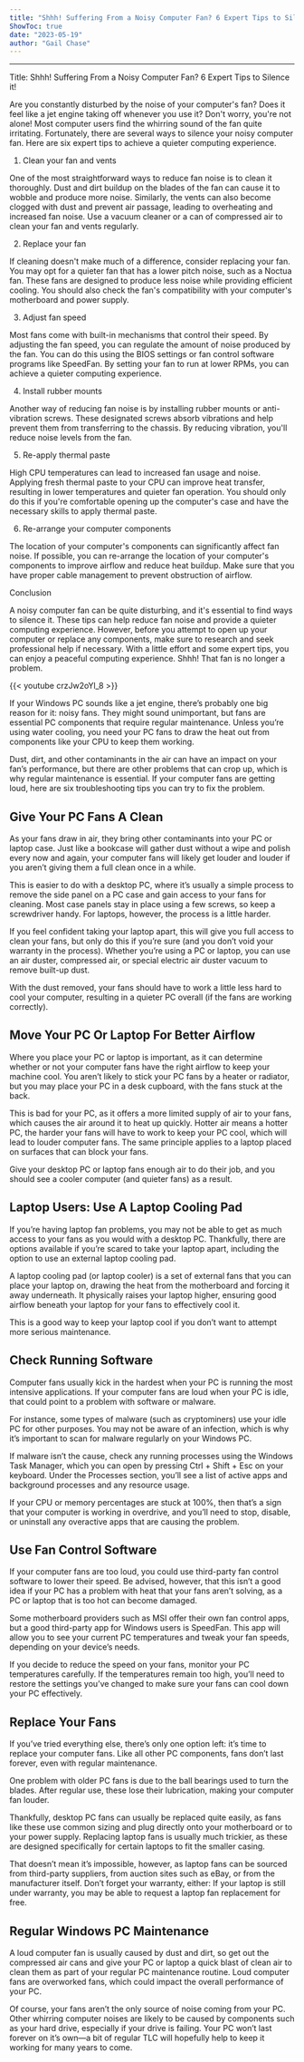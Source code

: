 ```yaml
---
title: "Shhh! Suffering From a Noisy Computer Fan? 6 Expert Tips to Silence it!"
ShowToc: true 
date: "2023-05-19"
author: "Gail Chase"
---
```

*****
Title: Shhh! Suffering From a Noisy Computer Fan? 6 Expert Tips to Silence it!

Are you constantly disturbed by the noise of your computer's fan? Does it feel like a jet engine taking off whenever you use it? Don't worry, you're not alone! Most computer users find the whirring sound of the fan quite irritating. Fortunately, there are several ways to silence your noisy computer fan. Here are six expert tips to achieve a quieter computing experience.

1. Clean your fan and vents

One of the most straightforward ways to reduce fan noise is to clean it thoroughly. Dust and dirt buildup on the blades of the fan can cause it to wobble and produce more noise. Similarly, the vents can also become clogged with dust and prevent air passage, leading to overheating and increased fan noise. Use a vacuum cleaner or a can of compressed air to clean your fan and vents regularly.

2. Replace your fan

If cleaning doesn't make much of a difference, consider replacing your fan. You may opt for a quieter fan that has a lower pitch noise, such as a Noctua fan. These fans are designed to produce less noise while providing efficient cooling. You should also check the fan's compatibility with your computer's motherboard and power supply.

3. Adjust fan speed

Most fans come with built-in mechanisms that control their speed. By adjusting the fan speed, you can regulate the amount of noise produced by the fan. You can do this using the BIOS settings or fan control software programs like SpeedFan. By setting your fan to run at lower RPMs, you can achieve a quieter computing experience.

4. Install rubber mounts

Another way of reducing fan noise is by installing rubber mounts or anti-vibration screws. These designated screws absorb vibrations and help prevent them from transferring to the chassis. By reducing vibration, you'll reduce noise levels from the fan.

5. Re-apply thermal paste

High CPU temperatures can lead to increased fan usage and noise. Applying fresh thermal paste to your CPU can improve heat transfer, resulting in lower temperatures and quieter fan operation. You should only do this if you're comfortable opening up the computer's case and have the necessary skills to apply thermal paste.

6. Re-arrange your computer components

The location of your computer's components can significantly affect fan noise. If possible, you can re-arrange the location of your computer's components to improve airflow and reduce heat buildup. Make sure that you have proper cable management to prevent obstruction of airflow.

Conclusion

A noisy computer fan can be quite disturbing, and it's essential to find ways to silence it. These tips can help reduce fan noise and provide a quieter computing experience. However, before you attempt to open up your computer or replace any components, make sure to research and seek professional help if necessary. With a little effort and some expert tips, you can enjoy a peaceful computing experience. Shhh! That fan is no longer a problem.

{{< youtube crzJw2oYl_8 >}} 



If your Windows PC sounds like a jet engine, there’s probably one big reason for it: noisy fans. They might sound unimportant, but fans are essential PC components that require regular maintenance. Unless you’re using water cooling, you need your PC fans to draw the heat out from components like your CPU to keep them working.
 
Dust, dirt, and other contaminants in the air can have an impact on your fan’s performance, but there are other problems that can crop up, which is why regular maintenance is essential. If your computer fans are getting loud, here are six troubleshooting tips you can try to fix the problem.
 
## Give Your PC Fans A Clean
 
As your fans draw in air, they bring other contaminants into your PC or laptop case. Just like a bookcase will gather dust without a wipe and polish every now and again, your computer fans will likely get louder and louder if you aren’t giving them a full clean once in a while.
 

 
This is easier to do with a desktop PC, where it’s usually a simple process to remove the side panel on a PC case and gain access to your fans for cleaning. Most case panels stay in place using a few screws, so keep a screwdriver handy. For laptops, however, the process is a little harder.
 
If you feel confident taking your laptop apart, this will give you full access to clean your fans, but only do this if you’re sure (and you don’t void your warranty in the process). Whether you’re using a PC or laptop, you can use an air duster, compressed air, or special electric air duster vacuum to remove built-up dust.
 
With the dust removed, your fans should have to work a little less hard to cool your computer, resulting in a quieter PC overall (if the fans are working correctly).
 
## Move Your PC Or Laptop For Better Airflow
 
Where you place your PC or laptop is important, as it can determine whether or not your computer fans have the right airflow to keep your machine cool. You aren’t likely to stick your PC fans by a heater or radiator, but you may place your PC in a desk cupboard, with the fans stuck at the back.
 
This is bad for your PC, as it offers a more limited supply of air to your fans, which causes the air around it to heat up quickly. Hotter air means a hotter PC, the harder your fans will have to work to keep your PC cool, which will lead to louder computer fans. The same principle applies to a laptop placed on surfaces that can block your fans.
 
Give your desktop PC or laptop fans enough air to do their job, and you should see a cooler computer (and quieter fans) as a result.
 
## Laptop Users: Use A Laptop Cooling Pad
 
If you’re having laptop fan problems, you may not be able to get as much access to your fans as you would with a desktop PC. Thankfully, there are options available if you’re scared to take your laptop apart, including the option to use an external laptop cooling pad.
 
A laptop cooling pad (or laptop cooler) is a set of external fans that you can place your laptop on, drawing the heat from the motherboard and forcing it away underneath. It physically raises your laptop higher, ensuring good airflow beneath your laptop for your fans to effectively cool it.
 
This is a good way to keep your laptop cool if you don’t want to attempt more serious maintenance.
 
## Check Running Software
 
Computer fans usually kick in the hardest when your PC is running the most intensive applications. If your computer fans are loud when your PC is idle, that could point to a problem with software or malware.
 
For instance, some types of malware (such as cryptominers) use your idle PC for other purposes. You may not be aware of an infection, which is why it’s important to scan for malware regularly on your Windows PC.
 
If malware isn’t the cause, check any running processes using the Windows Task Manager, which you can open by pressing Ctrl + Shift + Esc on your keyboard. Under the Processes section, you’ll see a list of active apps and background processes and any resource usage.
 
If your CPU or memory percentages are stuck at 100%, then that’s a sign that your computer is working in overdrive, and you’ll need to stop, disable, or uninstall any overactive apps that are causing the problem.
 
## Use Fan Control Software
 
If your computer fans are too loud, you could use third-party fan control software to lower their speed. Be advised, however, that this isn’t a good idea if your PC has a problem with heat that your fans aren’t solving, as a PC or laptop that is too hot can become damaged.
 
Some motherboard providers such as MSI offer their own fan control apps, but a good third-party app for Windows users is SpeedFan. This app will allow you to see your current PC temperatures and tweak your fan speeds, depending on your device’s needs.
 
If you decide to reduce the speed on your fans, monitor your PC temperatures carefully. If the temperatures remain too high, you’ll need to restore the settings you’ve changed to make sure your fans can cool down your PC effectively.
 
## Replace Your Fans
 
If you’ve tried everything else, there’s only one option left: it’s time to replace your computer fans. Like all other PC components, fans don’t last forever, even with regular maintenance. 
 
One problem with older PC fans is due to the ball bearings used to turn the blades. After regular use, these lose their lubrication, making your computer fan louder.
 
Thankfully, desktop PC fans can usually be replaced quite easily, as fans like these use common sizing and plug directly onto your motherboard or to your power supply. Replacing laptop fans is usually much trickier, as these are designed specifically for certain laptops to fit the smaller casing.
 
That doesn’t mean it’s impossible, however, as laptop fans can be sourced from third-party suppliers, from auction sites such as eBay, or from the manufacturer itself. Don’t forget your warranty, either: If your laptop is still under warranty, you may be able to request a laptop fan replacement for free.
 
## Regular Windows PC Maintenance
 
A loud computer fan is usually caused by dust and dirt, so get out the compressed air cans and give your PC or laptop a quick blast of clean air to clean them as part of your regular PC maintenance routine. Loud computer fans are overworked fans, which could impact the overall performance of your PC.
 
Of course, your fans aren’t the only source of noise coming from your PC. Other whirring computer noises are likely to be caused by components such as your hard drive, especially if your drive is failing. Your PC won’t last forever on it’s own—a bit of regular TLC will hopefully help to keep it working for many years to come.



